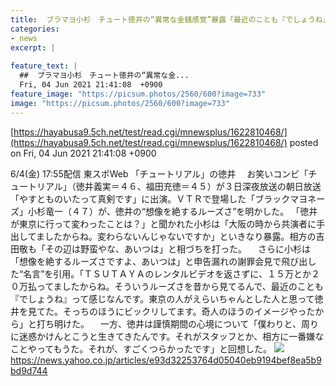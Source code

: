 ```yaml
---
title:  ブラマヨ小杉　チュート徳井の“異常な金銭感覚”暴露「最近のことも『でしょうね』って感じ」  
categories:
- news
excerpt: |
  
feature_text: |
  ##  ブラマヨ小杉　チュート徳井の“異常な金...
  Fri, 04 Jun 2021 21:41:08  +0900
feature_image: "https://picsum.photos/2560/600?image=733"
image: "https://picsum.photos/2560/600?image=733"
---
```


[https://hayabusa9.5ch.net/test/read.cgi/mnewsplus/1622810468/](https://hayabusa9.5ch.net/test/read.cgi/mnewsplus/1622810468/)
posted on Fri, 04 Jun 2021 21:41:08  +0900

<!--more-->

6/4(金) 17:55配信 東スポWeb 「チュートリアル」の徳井 　お笑いコンビ「チュートリアル」（徳井義実＝４６、福田充徳＝４５）が３日深夜放送の朝日放送「やすとものいたって真剣です」に出演。ＶＴＲで登場した「ブラックマヨネーズ」小杉竜一（４７）が、徳井の“想像を絶するルーズさ”を明かした。 「徳井が東京に行って変わったことは？」と聞かれた小杉は「大阪の時から共演者に手出してましたからね。変わらないんじゃないですか」といきなり暴露。相方の吉田敬も「その辺は野蛮やな、あいつは」と相づちを打った。 　さらに小杉は「想像を絶するルーズさですよ、あいつは」と申告漏れの謝罪会見で飛び出した“名言”を引用。「ＴＳＵＴＡＹＡのレンタルビデオを返さずに、１５万とか２０万払ってましたからね。そういうルーズさを昔から見てるんで、最近のことも『でしょうね』って感じなんです。東京の人がえらいちゃんとした人と思って徳井を見てた。そっちのほうにビックリしてます。奇人のほうのイメージやったから」と打ち明けた。 　一方、徳井は謹慎期間の心境について「僕わりと、周りに迷惑かけんとこうと生きてきたんです。それがスタッフとか、相方に一番嫌なことやってもうた。それが、すごくつらかったです」と回想した。 ![](https://amd-pctr.c.yimg.jp/r/iwiz-amd/20210604-03254793-tospoweb-000-17-view.jpg) https://news.yahoo.co.jp/articles/e93d32253764d05040eb9194bef8ea5b9bd9d744
